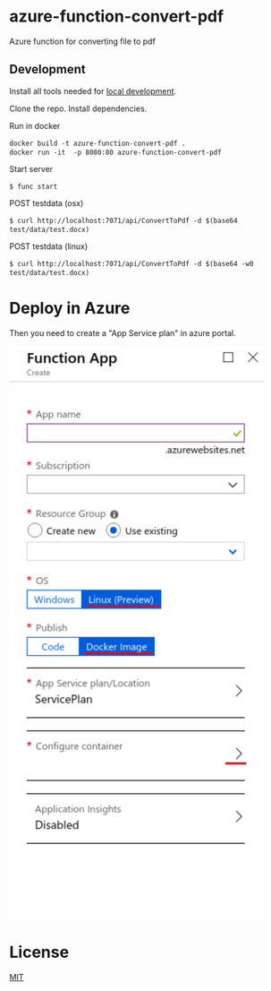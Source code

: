 # azure-function-convert-pdf

Azure function for converting file to pdf

## Development

Install all tools needed for [local development](https://docs.microsoft.com/en-us/azure/azure-functions/functions-develop-local).

Clone the repo. Install dependencies.

Run in docker

```
docker build -t azure-function-convert-pdf .
docker run -it  -p 8080:80 azure-function-convert-pdf
```

Start server

```
$ func start
```

POST testdata (osx)

```
$ curl http://localhost:7071/api/ConvertToPdf -d $(base64 test/data/test.docx)
```

POST testdata (linux)


```
$ curl http://localhost:7071/api/ConvertToPdf -d $(base64 -w0 test/data/test.docx)
```

# Deploy in Azure


Then you need to create a "App Service plan" in azure portal.

![Azure docker](docs/azure-docker.png)

# License

[MIT](LICENSE)
